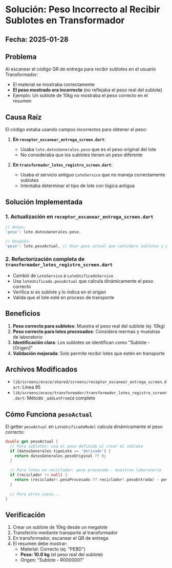 # Solución: Peso Incorrecto al Recibir Sublotes en Transformador

## Fecha: 2025-01-28

## Problema
Al escanear el código QR de entrega para recibir sublotes en el usuario Transformador:
- El material se mostraba correctamente
- **El peso mostrado era incorrecto** (no reflejaba el peso real del sublote)
- Ejemplo: Un sublote de 10kg no mostraba el peso correcto en el resumen

## Causa Raíz
El código estaba usando campos incorrectos para obtener el peso:

1. **En `receptor_escanear_entrega_screen.dart`**: 
   - Usaba `lote.datosGenerales.peso` que es el peso original del lote
   - No consideraba que los sublotes tienen un peso diferente

2. **En `transformador_lotes_registro_screen.dart`**:
   - Usaba el servicio antiguo `LoteService` que no maneja correctamente sublotes
   - Intentaba determinar el tipo de lote con lógica antigua

## Solución Implementada

### 1. Actualización en `receptor_escanear_entrega_screen.dart`
```dart
// Antes:
'peso': lote.datosGenerales.peso,

// Después:
'peso': lote.pesoActual, // Usar peso actual que considera sublotes y procesamiento
```

### 2. Refactorización completa de `transformador_lotes_registro_screen.dart`
- Cambió de `LoteService` a `LoteUnificadoService`
- Usa `loteUnificado.pesoActual` que calcula dinámicamente el peso correcto
- Verifica si es sublote y lo indica en el origen
- Valida que el lote esté en proceso de transporte

## Beneficios
1. **Peso correcto para sublotes**: Muestra el peso real del sublote (ej: 10kg)
2. **Peso correcto para lotes procesados**: Considera mermas y muestras de laboratorio
3. **Identificación clara**: Los sublotes se identifican como "Sublote - [Origen]"
4. **Validación mejorada**: Solo permite recibir lotes que estén en transporte

## Archivos Modificados
- `lib/screens/ecoce/shared/screens/receptor_escanear_entrega_screen.dart`: Línea 95
- `lib/screens/ecoce/transformador/transformador_lotes_registro_screen.dart`: Método `_addLotFromId` completo

## Cómo Funciona `pesoActual`
El getter `pesoActual` en `LoteUnificadoModel` calcula dinámicamente el peso correcto:

```dart
double get pesoActual {
  // Para sublotes: usa el peso definido al crear el sublote
  if (datosGenerales.tipoLote == 'derivado') {
    return datosGenerales.pesoOriginal ?? 0;
  }
  
  // Para lotes en reciclador: peso procesado - muestras laboratorio
  if (reciclador != null) {
    return (reciclador!.pesoProcesado ?? reciclador!.pesoEntrada) - pesoTotalMuestras;
  }
  
  // Para otros casos...
}
```

## Verificación
1. Crear un sublote de 10kg desde un megalote
2. Transferirlo mediante transporte al transformador
3. En transformador, escanear el QR de entrega
4. El resumen debe mostrar:
   - Material: Correcto (ej: "PEBD")
   - **Peso: 10.0 kg** (el peso real del sublote)
   - Origen: "Sublote - R0000001"